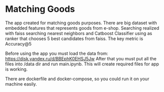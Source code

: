 # Matching Goods
 The app created for matching goods purposes.
 There are big dataset with embedded features that represents goods from e-shop.
 Searching realized with faiss searching nearest neighbors and Catboost Classifier
 using as ranker that chooses 5 best candidates from faiss.
 The key metric is Accuracy@5 
 
 Before using the app you must load the data from:
 https://disk.yandex.ru/d/BBEphK0EHSJ5Jw
 After that you must put all the files into /data dir and run main.ipynb.
 This will create required files for app is working.

 There are dockerfile and docker-compose, so you could run it on your machine easily. 